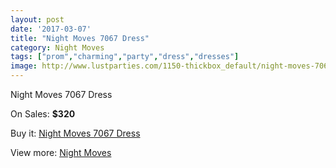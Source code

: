 ```yaml
---
layout: post
date: '2017-03-07'
title: "Night Moves 7067 Dress"
category: Night Moves
tags: ["prom","charming","party","dress","dresses"]
image: http://www.lustparties.com/1150-thickbox_default/night-moves-7067-dress.jpg
---
```

Night Moves 7067 Dress

On Sales: **$320**
<a href="https://www.lustparties.com/en/night-moves/374-night-moves-7067-dress.html"><amp-img layout="responsive" width="600" height="600" src="//www.lustparties.com/1150-thickbox_default/night-moves-7067-dress.jpg" alt="Night Moves 7067 Dress 0" /></a>
<a href="https://www.lustparties.com/en/night-moves/374-night-moves-7067-dress.html"><amp-img layout="responsive" width="600" height="600" src="//www.lustparties.com/1151-thickbox_default/night-moves-7067-dress.jpg" alt="Night Moves 7067 Dress 1" /></a>
<a href="https://www.lustparties.com/en/night-moves/374-night-moves-7067-dress.html"><amp-img layout="responsive" width="600" height="600" src="//www.lustparties.com/1152-thickbox_default/night-moves-7067-dress.jpg" alt="Night Moves 7067 Dress 2" /></a>
<a href="https://www.lustparties.com/en/night-moves/374-night-moves-7067-dress.html"><amp-img layout="responsive" width="600" height="600" src="//www.lustparties.com/1153-thickbox_default/night-moves-7067-dress.jpg" alt="Night Moves 7067 Dress 3" /></a>

Buy it: [Night Moves 7067 Dress](https://www.lustparties.com/en/night-moves/374-night-moves-7067-dress.html "Night Moves 7067 Dress")

View more: [Night Moves](https://www.lustparties.com/en/3-night-moves "Night Moves")